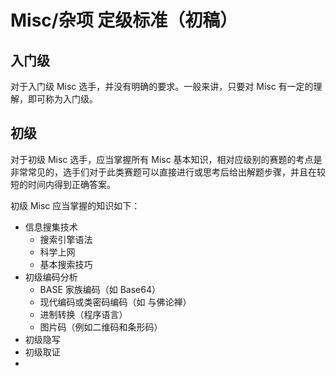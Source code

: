 # Misc/杂项 定级标准（初稿）

## 入门级

对于入门级 Misc 选手，并没有明确的要求。一般来讲，只要对 Misc 有一定的理解，即可称为入门级。

## 初级

对于初级 Misc 选手，应当掌握所有 Misc 基本知识，相对应级别的赛题的考点是非常常见的，选手们对于此类赛题可以直接进行或思考后给出解题步骤，并且在较短的时间内得到正确答案。

初级 Misc 应当掌握的知识如下：

* 信息搜集技术
	* 搜索引擎语法
	* 科学上网
	* 基本搜索技巧
* 初级编码分析
    * BASE 家族编码（如 Base64）
    * 现代编码或类密码编码（如 与佛论禅）
    * 进制转换（程序语言）
    * 图片码（例如二维码和条形码）
* 初级隐写
* 初级取证
*
